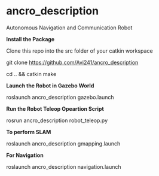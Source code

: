 # ancro_description
Autonomous Navigation and Communication Robot


**Install the Package**

Clone this repo into the src folder of your catkin workspace

git clone https://github.com/Avi241/ancro_description

cd .. && catkin make

**Launch the Robot in Gazebo World**

roslaunch ancro_description gazebo.launch

**Run the Robot Teleop Opeartion Script**

rosrun ancro_description robot_teleop.py

**To perform SLAM**

roslaunch ancro_description gmapping.launch

**For Navigation**

roslaunch ancro_description navigation.launch
